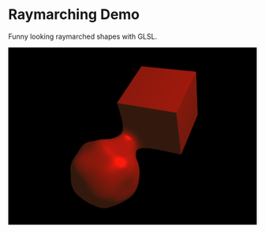 # Raymarching Demo

Funny looking raymarched shapes with GLSL.

![Sample screenshot](https://github.com/westgardb/raymarcher/blob/master/sample.png)
